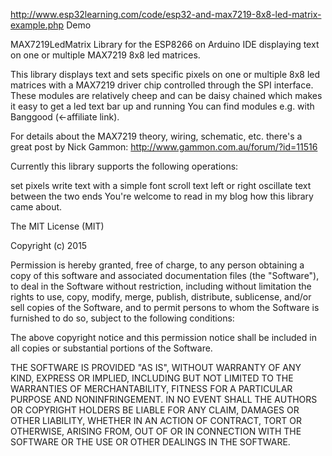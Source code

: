 http://www.esp32learning.com/code/esp32-and-max7219-8x8-led-matrix-example.php
Demo



MAX7219LedMatrix
Library for the ESP8266 on Arduino IDE displaying text on one or multiple MAX7219 8x8 led matrices.

This library displays text and sets specific pixels on one or multiple 8x8 led matrices with a MAX7219 driver chip controlled through the SPI interface. These modules are relatively cheep and can be daisy chained which makes it easy to get a led text bar up and running You can find modules e.g. with Banggood (<-affiliate link).

For details about the MAX7219 theory, wiring, schematic, etc. there's a great post by Nick Gammon: http://www.gammon.com.au/forum/?id=11516

Currently this library supports the following operations:

set pixels
write text with a simple font
scroll text left or right
oscillate text between the two ends
You're welcome to read in my blog how this library came about.


The MIT License (MIT)

Copyright (c) 2015 

Permission is hereby granted, free of charge, to any person obtaining a copy
of this software and associated documentation files (the "Software"), to deal
in the Software without restriction, including without limitation the rights
to use, copy, modify, merge, publish, distribute, sublicense, and/or sell
copies of the Software, and to permit persons to whom the Software is
furnished to do so, subject to the following conditions:

The above copyright notice and this permission notice shall be included in all
copies or substantial portions of the Software.

THE SOFTWARE IS PROVIDED "AS IS", WITHOUT WARRANTY OF ANY KIND, EXPRESS OR
IMPLIED, INCLUDING BUT NOT LIMITED TO THE WARRANTIES OF MERCHANTABILITY,
FITNESS FOR A PARTICULAR PURPOSE AND NONINFRINGEMENT. IN NO EVENT SHALL THE
AUTHORS OR COPYRIGHT HOLDERS BE LIABLE FOR ANY CLAIM, DAMAGES OR OTHER
LIABILITY, WHETHER IN AN ACTION OF CONTRACT, TORT OR OTHERWISE, ARISING FROM,
OUT OF OR IN CONNECTION WITH THE SOFTWARE OR THE USE OR OTHER DEALINGS IN THE
SOFTWARE.